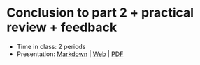 # Conclusion to part 2 + practical review + feedback

- Time in class: 2 periods
- Presentation: [Markdown](./PRESENTATION.md) |
  [Web](https://heig-vd-dai-course.github.io/heig-vd-dai-course/14-conclusion-to-part-2/)
  |
  [PDF](https://heig-vd-dai-course.github.io/heig-vd-dai-course/14-conclusion-to-part-2/14-conclusion-to-part-2.pdf)<!-- | [Video (in French)]() -->
